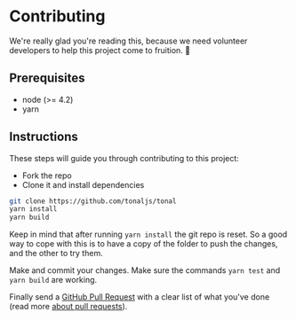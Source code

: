 # Contributing

We're really glad you're reading this, because we need volunteer developers to help this project come to fruition. 👏

## Prerequisites

- node (>= 4.2)
- yarn

## Instructions

These steps will guide you through contributing to this project:

- Fork the repo
- Clone it and install dependencies

```bash
git clone https://github.com/tonaljs/tonal
yarn install
yarn build
```

Keep in mind that after running `yarn install` the git repo is reset. So a good way to cope with this is to have a copy of the folder to push the changes, and the other to try them.

Make and commit your changes. Make sure the commands `yarn test` and `yarn build` are working.

Finally send a [GitHub Pull Request](https://github.com/tonaljs/tonal/compare?expand=1) with a clear list of what you've done (read more [about pull requests](https://help.github.com/articles/about-pull-requests/)).
